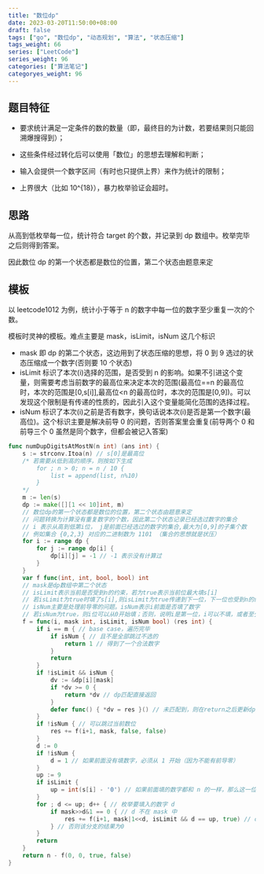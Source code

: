 ```yaml
---
title: "数位dp"
date: 2023-03-20T11:50:00+08:00
draft: false
tags: ["go", "数位dp", "动态规划", "算法", "状态压缩"]
tags_weight: 66
series: ["LeetCode"]
series_weight: 96
categories: ["算法笔记"]
categoryes_weight: 96
---
```


<!-- more -->

## 题目特征

- 要求统计满足一定条件的数的数量（即，最终目的为计数，若要结果则只能回溯爆搜得到）；

- 这些条件经过转化后可以使用「数位」的思想去理解和判断；

- 输入会提供一个数字区间（有时也只提供上界）来作为统计的限制；

- 上界很大（比如 10^{18}），暴力枚举验证会超时。

## 思路

从高到低枚举每一位，统计符合 target 的个数，并记录到 dp 数组中。枚举完毕之后则得到答案。

因此数位 dp 的第一个状态都是数位的位置，第二个状态由题意来定

## 模板

以 leetcode1012 为例，统计小于等于 n 的数字中每一位的数字至少重复一次的个数。

模板时灵神的模板。难点主要是 mask，isLimit，isNum 这几个标识

- mask 即 dp 的第二个状态，这边用到了状态压缩的思想，将 0 到 9 选过的状态压缩成一个数字(否则要 10 个状态)
- isLimit 标识了本次(i)选择的范围，是否受到 n 的影响。如果不引进这个变量，则需要考虑当前数字的最高位来决定本次的范围(最高位==n 的最高位时，本次的范围是[0,s[i]],最高位<n 的最高位时，本次的范围是[0,9])。可以发现这个限制是有传递的性质的，因此引入这个变量能简化范围的选择过程。
- isNum 标识了本次(i)之前是否有数字，换句话说本次(i)是否是第一个数字(最高位)。这个标识主要是解决前导 0 的问题，否则答案里会重复(前导两个 0 和前导三个 0 虽然是同个数字，但都会被记入答案)

```go
func numDupDigitsAtMostN(n int) (ans int) {
	s := strconv.Itoa(n) // s[0]是最高位
	/* 若需要从低到高的顺序，则按如下生成
		for ; n > 0; n = n / 10 {
	        list = append(list, n%10)
	    }
	*/
	m := len(s)
	dp := make([][1 << 10]int, m)
	// 数位dp的第一个状态都是数位的位置，第二个状态由题意来定
	// 问题转换为计算没有重复数字的个数，因此第二个状态记录已经选过数字的集合
	// i 表示从高到低第i位， j是前面已经选过的数字的集合,最大为[0,9]的子集个数
	// 例如集合 {0,2,3} 对应的二进制数为 1101 （集合的思想就是状压）
	for i := range dp {
		for j := range dp[i] {
			dp[i][j] = -1 // -1 表示没有计算过
		}
	}
	var f func(int, int, bool, bool) int
	// mask是dp数组中第二个状态
	// isLimit表示当前是否受到n的约束，若为true表示当前位最大填s[i]
	// 若isLimit为true时填了s[i],则isLimit为true传递到下一位，下一位也受到n的约束
	// isNum主要是处理前导零的问题。isNum表示i前面是否填了数字
	// 若isNum为true，则i位可以从0开始填；否则，说明i是第一位，i可以不填，或者至少填1(因为不能有前导0)
	f = func(i, mask int, isLimit, isNum bool) (res int) {
		if i == m { // base case，遍历完毕
			if isNum { // 且不是全部跳过不选的
				return 1 // 得到了一个合法数字
			}
			return
		}
		if !isLimit && isNum {
			dv := &dp[i][mask]
			if *dv >= 0 {
				return *dv // dp匹配直接返回
			}
			defer func() { *dv = res }() // 未匹配到，则在return之后更新dp数组
		}
		if !isNum { // 可以跳过当前数位
			res += f(i+1, mask, false, false)
		}
		d := 0
		if !isNum {
			d = 1 // 如果前面没有填数字，必须从 1 开始（因为不能有前导零）
		}
		up := 9
		if isLimit {
			up = int(s[i] - '0') // 如果前面填的数字都和 n 的一样，那么这一位至多填数字 s[i]（否则就超过 n 啦）
		}
		for ; d <= up; d++ { // 枚举要填入的数字 d
			if mask>>d&1 == 0 { // d 不在 mask 中
				res += f(i+1, mask|1<<d, isLimit && d == up, true) // d写入mask， isLimit传递
			} // 否则该分支的结果为0
		}
		return
	}
	return n - f(0, 0, true, false)
}

```
